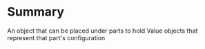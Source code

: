 # Summary
An object that can be placed under parts to hold Value objects that represent that part's configuration